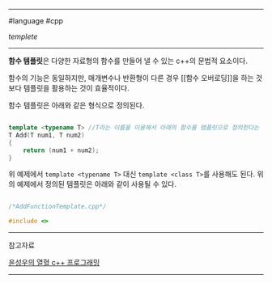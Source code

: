 
---

#language #cpp 

*templete*

---

**함수 템플릿**은 다양한 자료형의 함수를 만들어 낼 수 있는 c++의 문법적 요소이다.

함수의 기능은 동일하지만, 매개변수나 반환형이 다른 경우 [[함수 오버로딩]]을 하는 것보다 템플릿을 활용하는 것이 효율적이다.

함수 템플릿은 아래와 같은 형식으로 정의된다.

```cpp

template <typename T> //T라는 이름을 이용해서 아래의 함수를 템플릿으로 정의한다는 뜻
T Add(T num1, T num2)
{
	return (num1 + num2);
}

```

위 예제에서 `template <typename T>` 대신 `template <class T>`를 사용해도 된다.
위의 예제에서 정의된 템플릿은 아래와 같이 사용될 수 있다.

```cpp

/*AddFunctionTemplate.cpp*/

#include <>

```

---

참고자료

[윤성우의 열혈 c++ 프로그래밍](https://product.kyobobook.co.kr/detail/S000001589147)

---